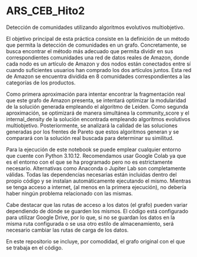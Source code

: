 # ARS_CEB_Hito2
Detección de comunidades utilizando algoritmos evolutivos multiobjetivo.

El objetivo principal de esta práctica consiste en la definición de un método que permita la detección de comunidades en un grafo. Concretamente, se busca encontrar el método más adecuado que permita dividir en sus correspondientes comunidades una red de datos reales de Amazon, donde cada nodo es un artículo de Amazon y dos nodos están conectados entre sí cuando suficientes usuarios han comprado los dos artículos juntos. Esta red de Amazon se encuentra dividida en 8 comunidades correspondientes a las categorías de los productos.

Como primera aproximación para intentar encontrar la fragmentación real que este grafo de Amazon presenta, se intentará optimizar la modularidad de la solución generada empleando el algoritmo de Leiden. Como segunda aproximación, se optimizará de manera simultánea la community_score y el internal_density de la solución encontrada empleando algoritmos evolutivos multiobjetivo. Posteriormente, se analizará la calidad de las soluciones generadas por los frentes de Pareto que estos algoritmos generan y se comparará con la solución real buscada para determinar su similitud.

Para la ejecución de este notebook se puede emplear cualquier entorno que cuente con Python 3.10.12.
Recomendamos usar Google Colab ya que es el entorno con el que se ha programado pero no es estrictamente necesario. Alternativas como Anaconda o Jupiter Lab son completamente válidas.
Todas las dependencias necesarias están incluidas dentro del propio código y se instalan automáticamente ejecutando el mismo. Mientras se tenga acceso a internet, (al menos en la primera ejecución), no debería haber ningún problema relacionado con las mismas.  

Cabe destacar que las rutas de acceso a los datos (el grafo) pueden variar dependiendo de dónde se guarden los mismos. El código está configurado para utilizar Google Drive, por lo que, si no se guardan los datos en la misma ruta configurada o se usa otro estilo de almacenamiento, será necesario cambiar las rutas de carga de los datos.

En este repositorio se incluye, por comodidad, el grafo original con el que se trabaja en el código.
